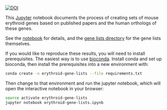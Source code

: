 [![DOI](https://zenodo.org/badge/75213475.svg)](https://zenodo.org/badge/latestdoi/75213475)


This [Jupyter](http://jupyter.org/) notebook documents the process of creating
sets of mouse erythroid genes based on published papers and the human orthologs
of these genes.

See the [notebook](erythroid-gene-lists.ipynb) for details, and the [gene lists
directory](gene-lists) for the gene lists themselves.

If you would like to reproduce these results, you will need to install
prerequisites. The easiest way is to use
[bioconda](https://bioconda.github.io/). Install conda and set up bioconda,
then install the prerequisites into a new environment with:

```bash
conda create -n erythroid-gene-lists --file requirements.txt
```

Then change to that environment and run the jupyter notebook, which will open
the interactive notebook in your browser:

```bash
source activate erythroid-gene-lists
jupyter notebook erythroid-gene-lists.ipynb
```
